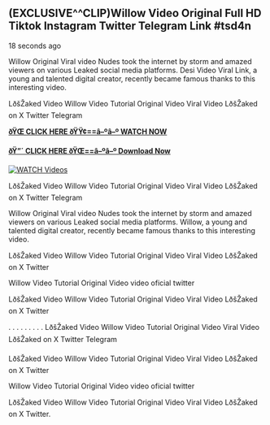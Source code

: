 ## (EXCLUSIVE^^CLIP)Willow Video Original Full HD Tiktok Instagram Twitter Telegram Link #tsd4n

18 seconds ago

Willow Original Viral video Nudes took the internet by storm and amazed viewers on various Leaked social media platforms. Desi Video Viral Link, a young and talented digital creator, recently became famous thanks to this interesting video.

LðšŽaked Video Willow Video Tutorial Original Video Viral Video LðšŽaked on X Twitter Telegram

**[ðŸŒ CLICK HERE ðŸŸ¢==â–ºâ–º WATCH NOW](https://clips-mediaa.blogspot.com/2025/02/video-viral-download.html)**

**[ðŸ”´ CLICK HERE ðŸŒ==â–ºâ–º Download Now](https://clips-mediaa.blogspot.com/2025/02/video-viral-download.html)**

[![WATCH Videos](https://i.imgur.com/dJHk4Zq.gif)](https://clips-mediaa.blogspot.com/2025/02/video-viral-download.html)

LðšŽaked Video Willow Video Tutorial Original Video Viral Video LðšŽaked on X Twitter Telegram

Willow Original Viral video Nudes took the internet by storm and amazed viewers on various Leaked social media platforms. Willow, a young and talented digital creator, recently became famous thanks to this interesting video.

LðšŽaked Video Willow Video Tutorial Original Video Viral Video LðšŽaked on X Twitter

Willow Video Tutorial Original Video video oficial twitter

LðšŽaked Video Willow Video Tutorial Original Video Viral Video LðšŽaked on X Twitter

. . . . . . . . . LðšŽaked Video Willow Video Tutorial Original Video Viral Video LðšŽaked on X Twitter Telegram

LðšŽaked Video Willow Video Tutorial Original Video Viral Video LðšŽaked on X Twitter

Willow Video Tutorial Original Video video oficial twitter

LðšŽaked Video Willow Video Tutorial Original Video Viral Video LðšŽaked on X Twitter.